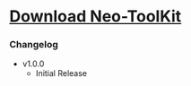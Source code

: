 # [Download Neo-ToolKit](https://gitlab.com/___Neopolitan/Scripts/-/raw/main/Windows/PowerShell/Neo-ToolKit/bin/Neo-ToolKit.bat?inline=false)

### Changelog

-   v1.0.0
    -   Initial Release
